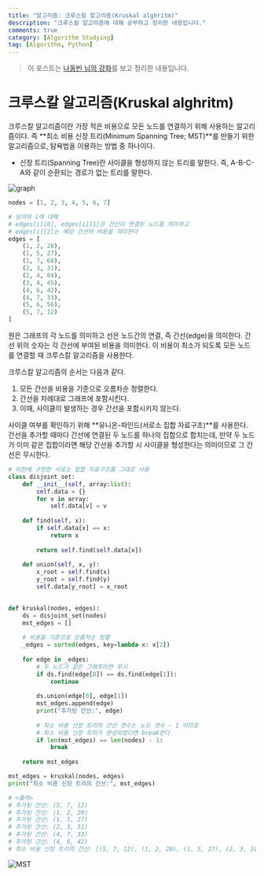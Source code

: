 ```yaml
---
title: "알고리즘: 크루스칼 알고리즘(Kruskal alghritm)"
description: "크루스칼 알고리즘에 대해 공부하고 정리한 내용입니다."
comments: true
category: [Algorithm Studying]
tag: [Algorithm, Python]
---
```


> 이 포스트는 [나동빈 님의 강좌](https://www.youtube.com/watch?v=qQ5iLNjpxSk&list=PLRx0vPvlEmdDHxCvAQS1_6XV4deOwfVrz)를 보고 정리한 내용입니다.

# 크루스칼 알고리즘(Kruskal alghritm)

크루스칼 알고리즘이란 가장 적은 비용으로 모든 노드를 연결하기 위해 사용하는 알고리즘이다. 즉 **최소 비용 신장 트리(Minimum Spanning Tree; MST)**를 만들기 위한 알고리즘으로, 탐욕법을 이용하는 방법 중 하나이다.

* 신장 트리(Spanning Tree)란 사이클을 형성하지 않는 트리를 말한다. 즉, A-B-C-A와 같이 순환되는 경로가 없는 트리를 말한다.

![graph](https://user-images.githubusercontent.com/55024033/107632177-7e598180-6ca9-11eb-9e07-87c79319aef6.png)

```python
nodes = [1, 2, 3, 4, 5, 6, 7]

# 임의의 i에 대해 
# edges[i][0], edges[i][1]은 간선이 연결된 노드를 의미하고
# edges[i][2]는 해당 간선의 비용을 의미한다
edges = [
    (1, 2, 20),
    (1, 5, 27),
    (1, 7, 68),
    (2, 3, 31),
    (2, 4, 84),
    (3, 4, 45),
    (4, 6, 42),
    (4, 7, 33),
    (5, 6, 56),
    (5, 7, 12)
]
```

원은 그래프의 각 노드를 의미하고 선은 노드간의 연결, 즉 간선(edge)을 의미한다. 간선 위의 숫자는 각 간선에 부여된 비용을 의미한다. 이 비용이 최소가 되도록 모든 노드를 연결할 때 크루스칼 알고리즘을 사용한다.

크루스칼 알고리즘의 순서는 다음과 같다.

1. 모든 간선을 비용을 기준으로 오름차순 정렬한다.
2. 간선을 차례대로 그래프에 포함시킨다.
3. 이때, 사이클이 발생하는 경우 간선을 포함시키지 않는다.

사이클 여부를 확인하기 위해 **유니온-파인드(서로소 집합 자료구조)**를 사용한다. 간선을 추가할 때마다 간선에 연결된 두 노드를 하나의 집합으로 합치는데, 만약 두 노드가 이미 같은 집합이라면 해당 간선을 추가할 시 사이클을 형성한다는 의미이므로 그 간선은 무시한다.

```python
# 이전에 구현한 서로소 집합 자료구조를 그대로 사용
class disjoint_set:
    def __init__(self, array:list):
        self.data = {}
        for v in array:
            self.data[v] = v
    
    def find(self, x):
        if self.data[x] == x:
            return x
        
        return self.find(self.data[x])
    
    def union(self, x, y):
        x_root = self.find(x)
        y_root = self.find(y)
        self.data[y_root] = x_root

        
def kruskal(nodes, edges):
    ds = disjoint_set(nodes)
    mst_edges = []
    
    # 비용을 기준으로 오름차순 정렬
    _edges = sorted(edges, key=lambda x: x[2])
    
    for edge in _edges:
        # 두 노드가 같은 그래프라면 무시
        if ds.find(edge[0]) == ds.find(edge[1]):
            continue
        
        ds.union(edge[0], edge[1])
        mst_edges.append(edge)
        print("추가된 간선:", edge)
        
        # 최소 비용 신장 트리의 간선 갯수는 노드 갯수 - 1 이므로
        # 최소 비용 신장 트리가 완성되었다면 break한다
        if len(mst_edges) == len(nodes) - 1:
            break
    
    return mst_edges
```

```python
mst_edges = kruskal(nodes, edges)
print("최소 비용 신장 트리의 간선:", mst_edges)

# <출력>
# 추가된 간선: (5, 7, 12)
# 추가된 간선: (1, 2, 20)
# 추가된 간선: (1, 5, 27)
# 추가된 간선: (2, 3, 31)
# 추가된 간선: (4, 7, 33)
# 추가된 간선: (4, 6, 42)
# 최소 비용 신장 트리의 간선: [(5, 7, 12), (1, 2, 20), (1, 5, 27), (2, 3, 31), (4, 7, 33), (4, 6, 42)]
```



![MST](https://user-images.githubusercontent.com/55024033/107636666-502b7000-6cb0-11eb-93cb-ac44217c6b42.png)

